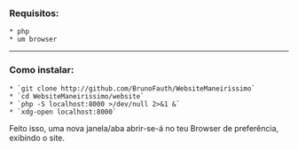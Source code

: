 ### Requisitos:
    * php
    * um browser
    
---

### Como instalar:
    * `git clone http://github.com/BrunoFauth/WebsiteManeirissimo`
    * `cd WebsiteManeirissimo/website`
    * `php -S localhost:8000 >/dev/null 2>&1 &`
    * `xdg-open localhost:8000`

Feito isso, uma nova janela/aba abrir-se-á no teu Browser de preferência, exibindo o site.